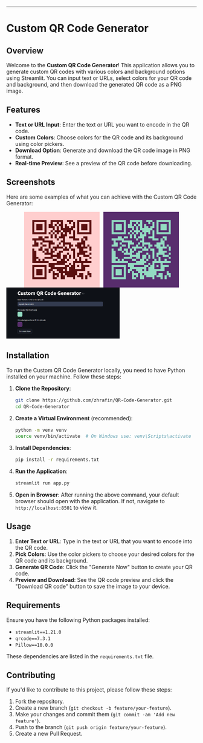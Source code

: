 
---

# Custom QR Code Generator

## Overview

Welcome to the **Custom QR Code Generator**! This application allows you to generate custom QR codes with various colors and background options using Streamlit. You can input text or URLs, select colors for your QR code and background, and then download the generated QR code as a PNG image.

## Features

- **Text or URL Input**: Enter the text or URL you want to encode in the QR code.
- **Custom Colors**: Choose colors for the QR code and its background using color pickers.
- **Download Option**: Generate and download the QR code image in PNG format.
- **Real-time Preview**: See a preview of the QR code before downloading.

## Screenshots

Here are some examples of what you can achieve with the Custom QR Code Generator:

<div style="display: flex; gap: 10px; justify-content: center;">
 
<img src="assets/custom_qr_code (1).png" alt="GUI Screenshot 6" width="200" />
<img src="assets/custom_qr_code (2).png" alt="GUI Screenshot 6" width="200" />
 
</div>

<img src="assets/Screenshot_1.png" alt="GUI Screenshot 6" width="300" />

## Installation

To run the Custom QR Code Generator locally, you need to have Python installed on your machine. Follow these steps:

1. **Clone the Repository**:

   ```bash
   git clone https://github.com/zhrafin/QR-Code-Generator.git
   cd QR-Code-Generator
   ```

2. **Create a Virtual Environment** (recommended):

   ```bash
   python -m venv venv
   source venv/bin/activate  # On Windows use: venv\Scripts\activate
   ```

3. **Install Dependencies**:

   ```bash
   pip install -r requirements.txt
   ```

4. **Run the Application**:

   ```bash
   streamlit run app.py
   ```

5. **Open in Browser**: After running the above command, your default browser should open with the application. If not, navigate to `http://localhost:8501` to view it.

## Usage

1. **Enter Text or URL**: Type in the text or URL that you want to encode into the QR code.
2. **Pick Colors**: Use the color pickers to choose your desired colors for the QR code and its background.
3. **Generate QR Code**: Click the "Generate Now" button to create your QR code.
4. **Preview and Download**: See the QR code preview and click the "Download QR code" button to save the image to your device.

## Requirements

Ensure you have the following Python packages installed:

- `streamlit==1.21.0`
- `qrcode==7.3.1`
- `Pillow==10.0.0`

These dependencies are listed in the `requirements.txt` file.

## Contributing

If you'd like to contribute to this project, please follow these steps:

1. Fork the repository.
2. Create a new branch (`git checkout -b feature/your-feature`).
3. Make your changes and commit them (`git commit -am 'Add new feature'`).
4. Push to the branch (`git push origin feature/your-feature`).
5. Create a new Pull Request.
